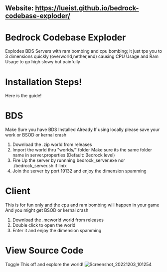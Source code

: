 ## Website: https://lueist.github.io/bedrock-codebase-exploder/
# Bedrock Codebase Exploder

Explodes BDS Servers with ram bombing and cpu bombing; it just tps you to 3 dimensions quickly (overworld,nether,end) causing CPU Usage and Ram Usage to go high slowy but painfully

# Installation Steps!
Here is the guide!
# BDS
Make Sure you have BDS Installed Already If using locally please save your work or BSOD or kernal crash
1. Download the .zip world from releases
2. Import the world thru "worlds/" folder Make sure its the same folder name in server.properties (Default: Bedrock level)
3. Fire Up the server by runnning bedrock_server.exe nor ./bedrock_server.sh if linix
4. Join the server by port 19132 and enjoy the dimension spamming

# Client
This is for fun only and the cpu and ram bombing will happen in your game And you might get BSOD or kernal crash
1. Download the .mcworld world from releases
2. Double click to open the world
3. Enter it and enjoy the dimension spamming

# View Source Code
Toggle This off and explore the world!
![Screenshot_20221203_101254](https://user-images.githubusercontent.com/82807836/205445224-90878e6b-d63d-44f1-a8ca-d11a0717ca22.png)
